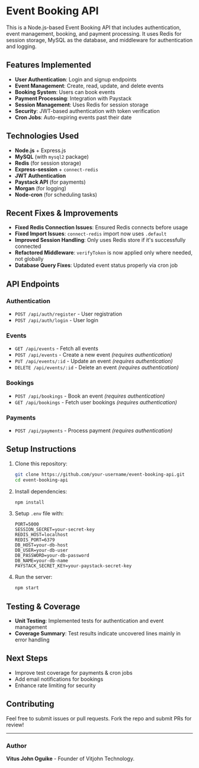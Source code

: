 # Event Booking API

This is a Node.js-based Event Booking API that includes authentication, event management, booking, and payment processing. It uses Redis for session storage, MySQL as the database, and middleware for authentication and logging.

## Features Implemented

- **User Authentication**: Login and signup endpoints
- **Event Management**: Create, read, update, and delete events
- **Booking System**: Users can book events
- **Payment Processing**: Integration with Paystack
- **Session Management**: Uses Redis for session storage
- **Security**: JWT-based authentication with token verification
- **Cron Jobs**: Auto-expiring events past their date

## Technologies Used

- **Node.js** + Express.js
- **MySQL** (with `mysql2` package)
- **Redis** (for session storage)
- **Express-session** + `connect-redis`
- **JWT Authentication**
- **Paystack API** (for payments)
- **Morgan** (for logging)
- **Node-cron** (for scheduling tasks)

## Recent Fixes & Improvements

- **Fixed Redis Connection Issues**: Ensured Redis connects before usage
- **Fixed Import Issues**: `connect-redis` import now uses `.default`
- **Improved Session Handling**: Only uses Redis store if it's successfully connected
- **Refactored Middleware**: `verifyToken` is now applied only where needed, not globally
- **Database Query Fixes**: Updated event status properly via cron job

## API Endpoints

### Authentication
- `POST /api/auth/register` - User registration
- `POST /api/auth/login` - User login

### Events
- `GET /api/events` - Fetch all events
- `POST /api/events` - Create a new event *(requires authentication)*
- `PUT /api/events/:id` - Update an event *(requires authentication)*
- `DELETE /api/events/:id` - Delete an event *(requires authentication)*

### Bookings
- `POST /api/bookings` - Book an event *(requires authentication)*
- `GET /api/bookings` - Fetch user bookings *(requires authentication)*

### Payments
- `POST /api/payments` - Process payment *(requires authentication)*

## Setup Instructions

1. Clone this repository:
   ```sh
   git clone https://github.com/your-username/event-booking-api.git
   cd event-booking-api
   ```
2. Install dependencies:
   ```sh
   npm install
   ```
3. Setup `.env` file with:
   ```env
   PORT=5000
   SESSION_SECRET=your-secret-key
   REDIS_HOST=localhost
   REDIS_PORT=6379
   DB_HOST=your-db-host
   DB_USER=your-db-user
   DB_PASSWORD=your-db-password
   DB_NAME=your-db-name
   PAYSTACK_SECRET_KEY=your-paystack-secret-key
   ```
4. Run the server:
   ```sh
   npm start
   ```

## Testing & Coverage
- **Unit Testing**: Implemented tests for authentication and event management
- **Coverage Summary**: Test results indicate uncovered lines mainly in error handling

## Next Steps
- Improve test coverage for payments & cron jobs
- Add email notifications for bookings
- Enhance rate limiting for security

## Contributing
Feel free to submit issues or pull requests. Fork the repo and submit PRs for review!

---
### Author
**Vitus John Oguike** - Founder of Vitjohn Technology.

